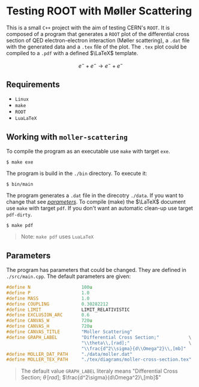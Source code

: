 # Testing ROOT with Møller Scattering

This is a small `C++` project with the aim of testing CERN's `ROOT`. It is composed of a program that generates a `ROOT` plot of the differential cross section of QED electron-electron interaction (Møller scattering), a `.dat` file with the generated data and a `.tex` file of the plot. The `.tex` plot could be compiled to a `.pdf` with a defined $\LaTeX$ template.

$$ e^- + e^- \rightarrow e^- + e^- $$

## Requirements

* `Linux`
* `make`
* `ROOT`
* `LuaLaTeX`

## Working with `moller-scattering`

To compile the program as an executable use `make` with target `exe`.

```console
$ make exe
```

The program is build in the `./bin` directory. To execute it:

```console
$ bin/main
```

The program generates a `.dat` file in the direcotry `./data`. If you want to change that see [*parameters*](##parameters). To compile (make) the $\LaTeX$ document use `make` with target `pdf`. If you don't want an automatic clean-up use target `pdf-dirty`.

```console
$ make pdf
```

> Note: `make pdf` uses `LuaLaTeX`

## Parameters

The program has parameters that could be changed. They are defined in `./src/main.cpp`. The default parameters are given:

```cpp
#define N                   100u                                            // number of samples
#define P                   1.0                                             // electron CM momentum
#define MASS                1.0                                             // electron invariant mass
#define COUPLING            0.30282212                                      // coupling constant
#define LIMIT               LIMIT_RELATIVISTIC                              // limit of calculation
#define EXCLUSION_ARC       0.6                                             // arc of exclusion
#define CANVAS_W            720u                                            // width of canvas
#define CANVAS_H            720u                                            // height of canvas
#define CANVAS_TITLE        "Moller Scattering"                             // title of canvas
#define GRAPH_LABEL         "Differential Cross Section;"           \
                            "\\theta\\,[rad];"                      \
                            "\\frac{d^2\\sigma}{d\\Omega^2}\\,[mb]"         // graph title \ x label \ y label
#define MOLLER_DAT_PATH     "./data/moller.dat"                             // path to `.dat` file
#define MOLLER_TEX_PATH     "./tex/diagrams/moller-cross-section.tex"       // path to `.tex` file
```

> The default value `GRAPH_LABEL` literaly means "Differential Cross Section; $\theta\,[rad]$; $\frac{d^2\sigma}{d\Omega^2}\,[mb]$"

